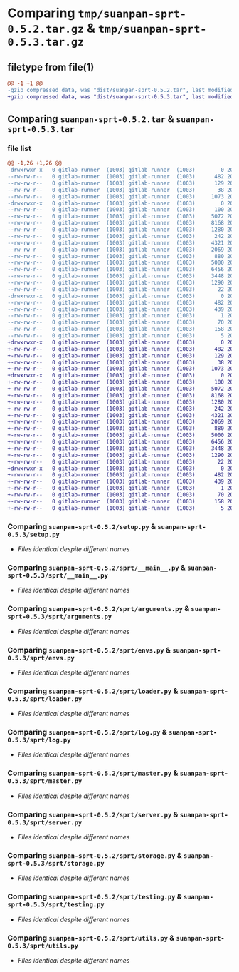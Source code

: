 # Comparing `tmp/suanpan-sprt-0.5.2.tar.gz` & `tmp/suanpan-sprt-0.5.3.tar.gz`

## filetype from file(1)

```diff
@@ -1 +1 @@
-gzip compressed data, was "dist/suanpan-sprt-0.5.2.tar", last modified: Fri Jun  2 08:38:15 2023, max compression
+gzip compressed data, was "dist/suanpan-sprt-0.5.3.tar", last modified: Fri Jun 16 06:23:43 2023, max compression
```

## Comparing `suanpan-sprt-0.5.2.tar` & `suanpan-sprt-0.5.3.tar`

### file list

```diff
@@ -1,26 +1,26 @@
-drwxrwxr-x   0 gitlab-runner  (1003) gitlab-runner  (1003)        0 2023-06-02 08:38:15.000000 suanpan-sprt-0.5.2/
--rw-rw-r--   0 gitlab-runner  (1003) gitlab-runner  (1003)      482 2023-06-02 08:38:15.000000 suanpan-sprt-0.5.2/PKG-INFO
--rw-rw-r--   0 gitlab-runner  (1003) gitlab-runner  (1003)      129 2023-06-02 08:38:14.000000 suanpan-sprt-0.5.2/README.md
--rw-rw-r--   0 gitlab-runner  (1003) gitlab-runner  (1003)       38 2023-06-02 08:38:15.000000 suanpan-sprt-0.5.2/setup.cfg
--rw-rw-r--   0 gitlab-runner  (1003) gitlab-runner  (1003)     1073 2023-05-23 01:43:36.000000 suanpan-sprt-0.5.2/setup.py
-drwxrwxr-x   0 gitlab-runner  (1003) gitlab-runner  (1003)        0 2023-06-02 08:38:15.000000 suanpan-sprt-0.5.2/sprt/
--rw-rw-r--   0 gitlab-runner  (1003) gitlab-runner  (1003)      100 2023-03-13 09:36:01.000000 suanpan-sprt-0.5.2/sprt/__init__.py
--rw-rw-r--   0 gitlab-runner  (1003) gitlab-runner  (1003)     5072 2023-05-23 01:43:36.000000 suanpan-sprt-0.5.2/sprt/__main__.py
--rw-rw-r--   0 gitlab-runner  (1003) gitlab-runner  (1003)     8168 2023-05-23 01:43:36.000000 suanpan-sprt-0.5.2/sprt/arguments.py
--rw-rw-r--   0 gitlab-runner  (1003) gitlab-runner  (1003)     1280 2023-04-04 09:18:04.000000 suanpan-sprt-0.5.2/sprt/envs.py
--rw-rw-r--   0 gitlab-runner  (1003) gitlab-runner  (1003)      242 2023-05-23 01:43:36.000000 suanpan-sprt-0.5.2/sprt/exceptions.py
--rw-rw-r--   0 gitlab-runner  (1003) gitlab-runner  (1003)     4321 2023-05-23 01:43:36.000000 suanpan-sprt-0.5.2/sprt/loader.py
--rw-rw-r--   0 gitlab-runner  (1003) gitlab-runner  (1003)     2069 2023-04-04 09:18:04.000000 suanpan-sprt-0.5.2/sprt/log.py
--rw-rw-r--   0 gitlab-runner  (1003) gitlab-runner  (1003)      880 2023-04-04 09:18:04.000000 suanpan-sprt-0.5.2/sprt/master.py
--rw-rw-r--   0 gitlab-runner  (1003) gitlab-runner  (1003)     5000 2023-06-02 08:38:14.000000 suanpan-sprt-0.5.2/sprt/server.py
--rw-rw-r--   0 gitlab-runner  (1003) gitlab-runner  (1003)     6456 2023-04-04 09:18:04.000000 suanpan-sprt-0.5.2/sprt/storage.py
--rw-rw-r--   0 gitlab-runner  (1003) gitlab-runner  (1003)     3448 2023-04-04 09:18:04.000000 suanpan-sprt-0.5.2/sprt/testing.py
--rw-rw-r--   0 gitlab-runner  (1003) gitlab-runner  (1003)     1290 2023-06-02 08:38:14.000000 suanpan-sprt-0.5.2/sprt/utils.py
--rw-rw-r--   0 gitlab-runner  (1003) gitlab-runner  (1003)       22 2023-06-02 08:38:14.000000 suanpan-sprt-0.5.2/sprt/version.py
-drwxrwxr-x   0 gitlab-runner  (1003) gitlab-runner  (1003)        0 2023-06-02 08:38:15.000000 suanpan-sprt-0.5.2/suanpan_sprt.egg-info/
--rw-rw-r--   0 gitlab-runner  (1003) gitlab-runner  (1003)      482 2023-06-02 08:38:15.000000 suanpan-sprt-0.5.2/suanpan_sprt.egg-info/PKG-INFO
--rw-rw-r--   0 gitlab-runner  (1003) gitlab-runner  (1003)      439 2023-06-02 08:38:15.000000 suanpan-sprt-0.5.2/suanpan_sprt.egg-info/SOURCES.txt
--rw-rw-r--   0 gitlab-runner  (1003) gitlab-runner  (1003)        1 2023-06-02 08:38:15.000000 suanpan-sprt-0.5.2/suanpan_sprt.egg-info/dependency_links.txt
--rw-rw-r--   0 gitlab-runner  (1003) gitlab-runner  (1003)       70 2023-06-02 08:38:15.000000 suanpan-sprt-0.5.2/suanpan_sprt.egg-info/entry_points.txt
--rw-rw-r--   0 gitlab-runner  (1003) gitlab-runner  (1003)      158 2023-06-02 08:38:15.000000 suanpan-sprt-0.5.2/suanpan_sprt.egg-info/requires.txt
--rw-rw-r--   0 gitlab-runner  (1003) gitlab-runner  (1003)        5 2023-06-02 08:38:15.000000 suanpan-sprt-0.5.2/suanpan_sprt.egg-info/top_level.txt
+drwxrwxr-x   0 gitlab-runner  (1003) gitlab-runner  (1003)        0 2023-06-16 06:23:43.000000 suanpan-sprt-0.5.3/
+-rw-rw-r--   0 gitlab-runner  (1003) gitlab-runner  (1003)      482 2023-06-16 06:23:43.000000 suanpan-sprt-0.5.3/PKG-INFO
+-rw-rw-r--   0 gitlab-runner  (1003) gitlab-runner  (1003)      129 2023-06-02 08:38:14.000000 suanpan-sprt-0.5.3/README.md
+-rw-rw-r--   0 gitlab-runner  (1003) gitlab-runner  (1003)       38 2023-06-16 06:23:43.000000 suanpan-sprt-0.5.3/setup.cfg
+-rw-rw-r--   0 gitlab-runner  (1003) gitlab-runner  (1003)     1073 2023-05-23 01:43:36.000000 suanpan-sprt-0.5.3/setup.py
+drwxrwxr-x   0 gitlab-runner  (1003) gitlab-runner  (1003)        0 2023-06-16 06:23:43.000000 suanpan-sprt-0.5.3/sprt/
+-rw-rw-r--   0 gitlab-runner  (1003) gitlab-runner  (1003)      100 2023-03-13 09:36:01.000000 suanpan-sprt-0.5.3/sprt/__init__.py
+-rw-rw-r--   0 gitlab-runner  (1003) gitlab-runner  (1003)     5072 2023-05-23 01:43:36.000000 suanpan-sprt-0.5.3/sprt/__main__.py
+-rw-rw-r--   0 gitlab-runner  (1003) gitlab-runner  (1003)     8168 2023-05-23 01:43:36.000000 suanpan-sprt-0.5.3/sprt/arguments.py
+-rw-rw-r--   0 gitlab-runner  (1003) gitlab-runner  (1003)     1280 2023-04-04 09:18:04.000000 suanpan-sprt-0.5.3/sprt/envs.py
+-rw-rw-r--   0 gitlab-runner  (1003) gitlab-runner  (1003)      242 2023-05-23 01:43:36.000000 suanpan-sprt-0.5.3/sprt/exceptions.py
+-rw-rw-r--   0 gitlab-runner  (1003) gitlab-runner  (1003)     4321 2023-05-23 01:43:36.000000 suanpan-sprt-0.5.3/sprt/loader.py
+-rw-rw-r--   0 gitlab-runner  (1003) gitlab-runner  (1003)     2069 2023-04-04 09:18:04.000000 suanpan-sprt-0.5.3/sprt/log.py
+-rw-rw-r--   0 gitlab-runner  (1003) gitlab-runner  (1003)      880 2023-04-04 09:18:04.000000 suanpan-sprt-0.5.3/sprt/master.py
+-rw-rw-r--   0 gitlab-runner  (1003) gitlab-runner  (1003)     5000 2023-06-02 08:38:14.000000 suanpan-sprt-0.5.3/sprt/server.py
+-rw-rw-r--   0 gitlab-runner  (1003) gitlab-runner  (1003)     6456 2023-04-04 09:18:04.000000 suanpan-sprt-0.5.3/sprt/storage.py
+-rw-rw-r--   0 gitlab-runner  (1003) gitlab-runner  (1003)     3448 2023-04-04 09:18:04.000000 suanpan-sprt-0.5.3/sprt/testing.py
+-rw-rw-r--   0 gitlab-runner  (1003) gitlab-runner  (1003)     1290 2023-06-02 08:38:14.000000 suanpan-sprt-0.5.3/sprt/utils.py
+-rw-rw-r--   0 gitlab-runner  (1003) gitlab-runner  (1003)       22 2023-06-16 06:23:43.000000 suanpan-sprt-0.5.3/sprt/version.py
+drwxrwxr-x   0 gitlab-runner  (1003) gitlab-runner  (1003)        0 2023-06-16 06:23:43.000000 suanpan-sprt-0.5.3/suanpan_sprt.egg-info/
+-rw-rw-r--   0 gitlab-runner  (1003) gitlab-runner  (1003)      482 2023-06-16 06:23:43.000000 suanpan-sprt-0.5.3/suanpan_sprt.egg-info/PKG-INFO
+-rw-rw-r--   0 gitlab-runner  (1003) gitlab-runner  (1003)      439 2023-06-16 06:23:43.000000 suanpan-sprt-0.5.3/suanpan_sprt.egg-info/SOURCES.txt
+-rw-rw-r--   0 gitlab-runner  (1003) gitlab-runner  (1003)        1 2023-06-16 06:23:43.000000 suanpan-sprt-0.5.3/suanpan_sprt.egg-info/dependency_links.txt
+-rw-rw-r--   0 gitlab-runner  (1003) gitlab-runner  (1003)       70 2023-06-16 06:23:43.000000 suanpan-sprt-0.5.3/suanpan_sprt.egg-info/entry_points.txt
+-rw-rw-r--   0 gitlab-runner  (1003) gitlab-runner  (1003)      158 2023-06-16 06:23:43.000000 suanpan-sprt-0.5.3/suanpan_sprt.egg-info/requires.txt
+-rw-rw-r--   0 gitlab-runner  (1003) gitlab-runner  (1003)        5 2023-06-16 06:23:43.000000 suanpan-sprt-0.5.3/suanpan_sprt.egg-info/top_level.txt
```

### Comparing `suanpan-sprt-0.5.2/setup.py` & `suanpan-sprt-0.5.3/setup.py`

 * *Files identical despite different names*

### Comparing `suanpan-sprt-0.5.2/sprt/__main__.py` & `suanpan-sprt-0.5.3/sprt/__main__.py`

 * *Files identical despite different names*

### Comparing `suanpan-sprt-0.5.2/sprt/arguments.py` & `suanpan-sprt-0.5.3/sprt/arguments.py`

 * *Files identical despite different names*

### Comparing `suanpan-sprt-0.5.2/sprt/envs.py` & `suanpan-sprt-0.5.3/sprt/envs.py`

 * *Files identical despite different names*

### Comparing `suanpan-sprt-0.5.2/sprt/loader.py` & `suanpan-sprt-0.5.3/sprt/loader.py`

 * *Files identical despite different names*

### Comparing `suanpan-sprt-0.5.2/sprt/log.py` & `suanpan-sprt-0.5.3/sprt/log.py`

 * *Files identical despite different names*

### Comparing `suanpan-sprt-0.5.2/sprt/master.py` & `suanpan-sprt-0.5.3/sprt/master.py`

 * *Files identical despite different names*

### Comparing `suanpan-sprt-0.5.2/sprt/server.py` & `suanpan-sprt-0.5.3/sprt/server.py`

 * *Files identical despite different names*

### Comparing `suanpan-sprt-0.5.2/sprt/storage.py` & `suanpan-sprt-0.5.3/sprt/storage.py`

 * *Files identical despite different names*

### Comparing `suanpan-sprt-0.5.2/sprt/testing.py` & `suanpan-sprt-0.5.3/sprt/testing.py`

 * *Files identical despite different names*

### Comparing `suanpan-sprt-0.5.2/sprt/utils.py` & `suanpan-sprt-0.5.3/sprt/utils.py`

 * *Files identical despite different names*

